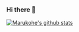 ### Hi there 👋

[![Marukohe's github stats](https://github-readme-stats.vercel.app/api?username=Marukohe&show_icons=true)](https://github.com/anuraghazra/github-readme-stats)
